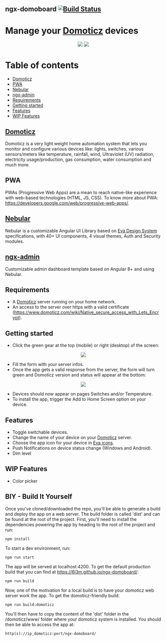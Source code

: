 ## ngx-domoboard [![Build Status](https://travis-ci.org/6l3m/ngx-domoboard.svg?branch=master)](https://travis-ci.org/6l3m/ngx-domoboard)

# Manage your [Domoticz](https://www.domoticz.com/) devices

<p align="center">
  <img src="https://github.com/6l3m/ngx-domoboard/blob/master/src/assets/images/ScreenND_1.PNG">
  <img src="https://github.com/6l3m/ngx-domoboard/blob/master/src/assets/images/ScreenND_2.PNG">
</p>

# Table of contents

- [Domoticz](#domoticz)
- [PWA](#pwa)
- [Nebular](#nebular)
- [ngx-admin](#ngx-admin)
- [Requirements](#requirements)
- [Getting started](#getting-started)
- [Features](#features)
- [WIP Features](#wip-features)

## [Domoticz](https://www.domoticz.com/)

Domoticz is a very light weight home automation system that lets you monitor and configure various devices like: lights, switches, various sensors/meters like temperature, rainfall, wind, Ultraviolet (UV) radiation, electricity usage/production, gas consumption, water consumption and much more.

## PWA

PWAs (Progressive Web Apps) are a mean to reach native-like experience with web-based technologies (HTML, JS, CSS). To know more about PWA: https://developers.google.com/web/progressive-web-apps/.

## [Nebular](https://akveo.github.io/nebular/)

Nebular is a customizable Angular UI Library based on [Eva Design System](https://eva.design/) specifications, with 40+ UI components, 4 visual themes, Auth and Security modules.

## [ngx-admin](https://akveo.github.io/ngx-admin/)

Customizable admin dashboard template based on Angular 8+ and using Nebular.

## Requirements

- A [Domoticz](https://www.domoticz.com/) server running on your home network.
- An access to the server over https with a valid certificate (https://www.domoticz.com/wiki/Native_secure_access_with_Lets_Encrypt).

## Getting started

- Click the green gear at the top (mobile) or right (desktop) of the screen:

<p align="center">
  <img src="https://github.com/6l3m/ngx-domoboard/blob/master/src/assets/images/ScreenND_3.PNG">
</p>

- Fill the form with your server infos.
- Once the app gets a valid response from the server, the form will turn green and Domoticz version and status will appear at the bottom:

<p align="center">
  <img src="https://github.com/6l3m/ngx-domoboard/blob/master/src/assets/images/ScreenND_4.png">
</p>

- Devices should now appear on pages Switches and/or Temperature.
- To install the app, trigger the Add to Home Screen option on your device.

## Features

- Toggle switchable devices.
- Change the name of your device on your [Domoticz](https://www.domoticz.com/) server.
- Choose the app icon for your device in [Eva icons](https://akveo.github.io/eva-icons/#/).
- Push Notifications on device status change (Windows and Android).
- Dim level

## WIP Features

- Color picker

## BIY - Build It Yourself

Once you've cloned/downloaded the repo, you'll be able to generate a build and deploy the app on a web server. The build folder is called 'dist' and can be found at the root of the project. First, you'll need to install the dependencies powering the app by heading to the root of the project and run:
````
npm install
````
To start a dev environment, run:
```
npm run start
```
The app will be served at localhost:4200. To get the default production build that you can find at https://6l3m.github.io/ngx-domoboard/:
```
npm run build
```
Now, one of the motivation for a local build is to have your domoticz web server work the app. To get the domoticz-friendly build:
```
npm run build:domoticz
```
You'll then have to copy the content of the 'dist' folder in the /domoticz/www/ folder where your domoticz system is installed. You should then be able to access the app at:
```
http(s)://ip_domoticz:port/ngx-domoboard/
```
